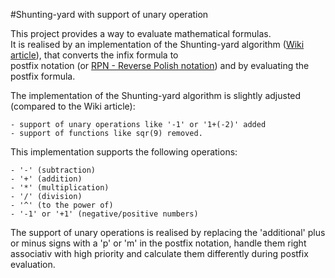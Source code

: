 #Shunting-yard with support of unary operation  
  
This project provides a way to evaluate mathematical formulas.  
It is realised by an implementation of the Shunting-yard algorithm ([Wiki article](https://en.wikipedia.org/wiki/Shunting-yard_algorithm)), that converts the infix formula to  
postfix notation (or [RPN - Reverse Polish notation](https://en.wikipedia.org/wiki/Reverse_Polish_notation)) and by evaluating the postfix formula.

The implementation of the Shunting-yard algorithm is slightly adjusted (compared to the Wiki article):
```
- support of unary operations like '-1' or '1+(-2)' added
- support of functions like sqr(9) removed.
```
  
This implementation supports the following operations:
```
- '-' (subtraction)
- '+' (addition)
- '*' (multiplication)
- '/' (division)
- '^' (to the power of)
- '-1' or '+1' (negative/positive numbers)
```

The support of unary operations is realised by replacing the 'additional' plus or minus signs with a 'p' or 'm' in the postfix notation, handle them right associativ with high priority and calculate them differently during postfix evaluation.
